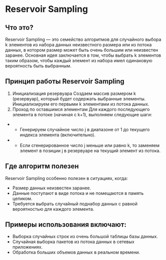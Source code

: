 # Reservoir Sampling


## Что это?
Reservoir Sampling — это семейство алгоритмов для случайного выбора k элементов из набора данных неизвестного размера или из потока данных, 
в котором размер может быть очень большим или неизвестен заранее. 
Основная идея заключается в том, чтобы выбрать k элементов таким образом, чтобы каждый элемент из набора имел одинаковую вероятность быть выбранным.


## Принцип работы Reservoir Sampling
1. Инициализация резервуара
Создаем массив размером k (резервуар), который будет содержать выбранные элементы.
Инициализируем его первыми k элементами из потока данных.
2. Проход по оставшимся элементам 
Для каждого последующего элемента в потоке (начиная с k+1), выполняем следующие шаги:
- - Генерируем случайное число j в диапазоне от 1 до текущего индекса элемента (включительно).
- - Если сгенерированное число j меньше или равно k, то заменяем элемент в позиции j в резервуаре на текущий элемент из потока.


## Где алгоритм полезен
Reservoir Sampling особенно полезен в ситуациях, когда:
- Размер данных неизвестен заранее.
- Данные поступают в виде потока и не помещаются в память целиком.
- Требуется выбрать случайный поднабор данных с равной вероятностью для каждого элемента.


## Примеры использования включают:
- Выборка случайных строк из очень большой таблицы базы данных.
- Случайная выборка пакетов из потока данных в сетевых приложениях.
- Обработка больших объемов данных в реальном времени.